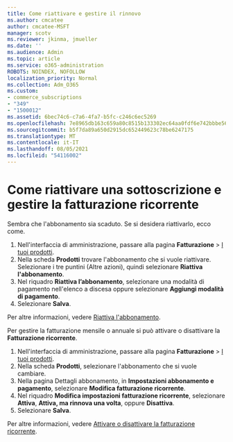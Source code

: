 ```yaml
---
title: Come riattivare e gestire il rinnovo
ms.author: cmcatee
author: cmcatee-MSFT
manager: scotv
ms.reviewer: jkinma, jmueller
ms.date: ''
ms.audience: Admin
ms.topic: article
ms.service: o365-administration
ROBOTS: NOINDEX, NOFOLLOW
localization_priority: Normal
ms.collection: Adm_O365
ms.custom:
- commerce_subscriptions
- "349"
- "1500012"
ms.assetid: 6bec74c6-c7a6-4fa7-b5fc-c246c6ec5269
ms.openlocfilehash: 7e8965db163c659a80c8515b133302ec64aa0fdf6e742bbbe56b0d7dc25d7656
ms.sourcegitcommit: b5f7da89a650d2915dc652449623c78be6247175
ms.translationtype: MT
ms.contentlocale: it-IT
ms.lasthandoff: 08/05/2021
ms.locfileid: "54116002"
---
```

# <a name="how-to-reactivate-a-subscription-and-manage-recurring-billing"></a>Come riattivare una sottoscrizione e gestire la fatturazione ricorrente

Sembra che l'abbonamento sia scaduto. Se si desidera riattivarlo, ecco come.
  
1. Nell'interfaccia di amministrazione, passare alla pagina **Fatturazione** > [I tuoi prodotti](https://go.microsoft.com/fwlink/p/?linkid=842054).
2. Nella scheda **Prodotti** trovare l'abbonamento che si vuole riattivare. Selezionare i tre puntini (Altre azioni), quindi selezionare **Riattiva l'abbonamento**.
3. Nel riquadro **Riattiva l’abbonamento**, selezionare una modalità di pagamento nell'elenco a discesa oppure selezionare **Aggiungi modalità di pagamento**.
4. Selezionare **Salva**.

Per altre informazioni, vedere [Riattiva l'abbonamento](/microsoft-365/commerce/subscriptions/reactivate-your-subscription).

Per gestire la fatturazione mensile o annuale si può attivare o disattivare la **Fatturazione ricorrente**.
  
1. Nell'interfaccia di amministrazione, passare alla pagina **Fatturazione** > [I tuoi prodotti](https://go.microsoft.com/fwlink/p/?linkid=842054).
2. Nella scheda **Prodotti**, selezionare l'abbonamento che si vuole cambiare.
3. Nella pagina Dettagli abbonamento, in **Impostazioni abbonamento e pagamento**, selezionare **Modifica fatturazione ricorrente**.
4. Nel riquadro **Modifica impostazioni fatturazione ricorrente**, selezionare **Attiva**, **Attiva, ma rinnova una volta**, oppure **Disattiva**.
5. Selezionare **Salva**.

Per altre informazioni, vedere [Attivare o disattivare la fatturazione ricorrente](/microsoft-365/commerce/subscriptions/renew-your-subscription#turn-recurring-billing-off-or-on).
